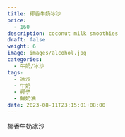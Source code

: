 ```yaml
---
title: 椰香牛奶冰沙
price:
  - 160
description: coconut milk smoothies
draft: false
weight: 6
image: images/alcohol.jpg
categories:
  - 牛奶/冰沙
tags:
  - 冰沙
  - 牛奶
  - 椰子
  - 鮮奶油
date: 2023-08-11T23:15:01+08:00
---
```


 椰香牛奶冰沙
